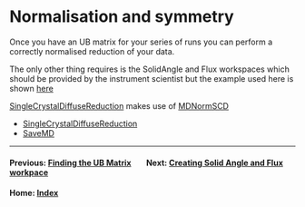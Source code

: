 # Normalisation and symmetry

Once you have an UB matrix for your series of runs you can perform a
correctly normalised reduction of your data.

The only other thing requires is the SolidAngle and Flux workspaces
which should be provided by the instrument scientist but the example
used here is shown [here](van.md)

[SingleCrystalDiffuseReduction](http://docs.mantidproject.org/nightly/algorithms/SingleCrystalDiffuseReduction.html)
makes use of
[MDNormSCD](http://docs.mantidproject.org/nightly/algorithms/MDNormSCD.html)

* [SingleCrystalDiffuseReduction](http://docs.mantidproject.org/nightly/algorithms/SingleCrystalDiffuseReduction.html)
* [SaveMD](http://docs.mantidproject.org/nightly/algorithms/SaveMD.html)

* * *
#### Previous: [Finding the UB Matrix](ub.md) &nbsp;&nbsp;&nbsp;&nbsp;&nbsp;&nbsp; Next: [Creating Solid Angle and Flux workpace](van.md)
#### Home: [Index](index.md)
